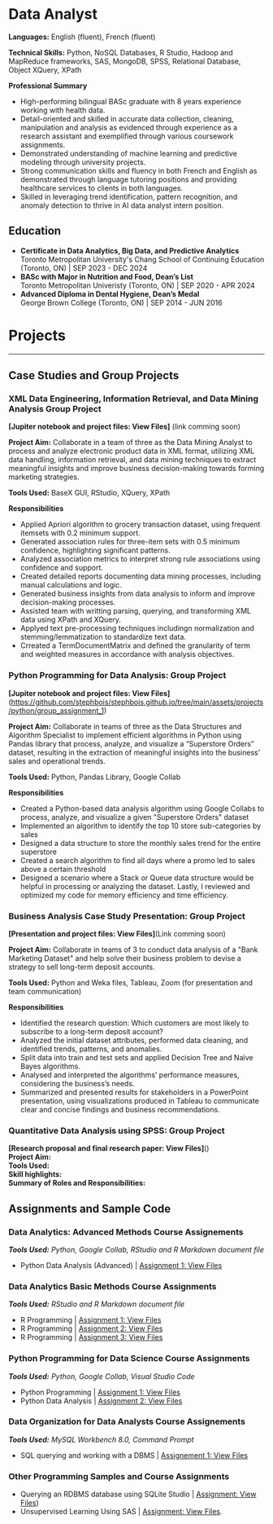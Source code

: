 # Data Analyst

**Languages:** English (fluent), French (fluent) <br />

**Technical Skills:** Python, NoSQL Databases, R Studio, Hadoop and MapReduce frameworks, SAS, MongoDB, SPSS, Relational Database, Object  XQuery, XPath  

**Professional Summary**
- High-performing bilingual BASc graduate with 8 years experience working with health data.
- Detail-oriented and skilled in accurate data collection, cleaning, manipulation and analysis as evidenced through experience as a research assistant and exemplified through various coursework assignments.
- Demonstrated understanding of machine learning and predictive modeling through university projects.
- Strong communication skills and fluency in both French and English as demonstrated through language tutoring positions and providing healthcare services to clients in both languages.
- Skilled in leveraging trend identification, pattern recognition, and anomaly detection to thrive in AI data analyst intern position.

## Education
- **Certificate in Data Analytics, Big Data, and Predictive Analytics** <br />
  Toronto Metropolitan University's Chang School of Continuing Education (Toronto, ON) | SEP 2023 - DEC 2024 <br />
- **BASc with Major in Nutrition and Food, Dean’s List** <br />
  Toronto Metropolitan Univeristy (Toronto, ON) | SEP 2020 - APR 2024 <br />
- **Advanced Diploma in Dental Hygiene, Dean’s Medal** <br />
  George Brown College (Toronto, ON) | SEP 2014 - JUN 2016 <br />

# Projects
---
## Case Studies and Group Projects

### XML Data Engineering, Information Retrieval, and Data Mining Analysis Group Project 
**[Jupiter notebook and project files: View Files]** (link comming soon) <br />

**Project Aim:** Collaborate in a team of three as the Data Mining Analyst to process and analyze electronic product data in XML format, utilizing XML data handling, information retrieval, and data mining techniques to extract meaningful insights and improve business decision-making towards forming marketing strategies. <br /> 

**Tools Used:** BaseX GUI, RStudio, XQuery, XPath <br />

**Responsibilities**
- Applied Apriori algorithm to grocery transaction dataset, using frequent itemsets with 0.2 minimum support.
- Generated association rules for three-item sets with 0.5 minimum confidence, highlighting significant patterns.
- Analyzed association metrics to interpret strong rule associations using confidence and support.
- Created detailed reports documenting data mining processes, including manual calculations and logic.
- Generated business insights from data analysis to inform and improve decision-making processes.
- Assisted team with writting parsing, querying, and transforming XML data using XPath and XQuery.
- Applyed text pre-processing techniques includingn normalization and stemming/lemmatization to standardize text data.
- Crreated a TermDocumentMatrix and defined the granularity of term and weighted measures in accordance with analysis objectives.


### Python Programming for Data Analysis: Group Project 
**[Jupiter notebook and project files: View Files]** (https://github.com/stephbois/stephbois.github.io/tree/main/assets/projects/python/group_assignment_1) <br />

**Project Aim:** Collaborate in teams of three as the Data Structures and Algorithm Specialist to implement efficient algorithms in Python using Pandas library that process, analyze, and visualize a “Superstore Orders” dataset, resulting in the extraction of meaningful insights into the business’ sales and operational trends. <br /> 

**Tools Used:** Python, Pandas Library, Google Collab <br />

**Responsibilities**
- Created a Python-based data analysis algorithm using Google Collabs to process, analyze, and visualize a given "Superstore Orders" dataset
- Implemented an algorithm to identify the top 10 store sub-categories by sales
- Designed a data structure to store the monthly sales trend for the entire superstore
- Created a search algorithm to find all days where a promo led to sales above a certain threshold
- Designed a scenario where a Stack or Queue data structure would be helpful in processing or analyzing the dataset. Lastly, I reviewed and optimized my code for memory efficiency and time efficiency. 

### Business Analysis Case Study Presentation: Group Project 
**[Presentation and project files: View Files]**(Link comming soon) <br />

**Project Aim:** Collaborate in teams of 3 to conduct data analysis of a "Bank Marketing Dataset" and help solve their business problem to devise a strategy to sell long-term deposit accounts.  <br />

**Tools Used:** Python and Weka files, Tableau, Zoom (for presentation and team communication) <br />

**Responsibilities**
- Identified the research question: Which customers are most likely to subscribe to a long-term deposit account?
- Analyzed the initial dataset attributes, performed data cleaning, and identified trends, patterns, and anomalies.
- Split data into train and test sets and applied Decision Tree and Naïve Bayes algorithms.
- Analysed and interpreted the algorithms’ performance measures, considering the business’s needs.
- Summarized and presented results for stakeholders in a PowerPoint presentation, using visualizations produced in Tableau to communicate clear and concise findings and business recommendations. 

### Quantitative Data Analysis using SPSS: Group Project
**[Research proposal and final research paper: View Files]**() <br />
**Project Aim:** <br />
**Tools Used:** <br />
**Skill highlights:** <br />
**Summary of Roles and Responsibilities:** <br />

## Assignments and Sample Code
### Data Analytics: Advanced Methods Course Assignements
***Tools Used:*** *Python, Google Collab, RStudio and R Markdown document file* <br />
- Python Data Analysis (Advanced) | [Assignment 1: View Files]() <br />

### Data Analytics Basic Methods Course Assignments
***Tools Used:*** *RStudio and R Markdown document file* <br />
- R Programming | [Assignment 1: View Files](https://github.com/stephbois/stephbois.github.io/tree/main/assets/projects/r_programming/assignment_1) <br />
- R Programming | [Assignment 2: View Files](https://github.com/stephbois/stephbois.github.io/tree/main/assets/projects/r_programming/assignment_2) <br />
- R Programming | [Assignment 3: View Files](https://github.com/stephbois/stephbois.github.io/tree/main/assets/projects/r_programming/assignment_3) <br />

### Python Programming for Data Science Course Assignments 
***Tools Used:*** *Python, Google Collab, Visual Studio Code* <br />
- Python Programming | [Assignment 1: View Files](https://github.com/stephbois/stephbois.github.io/tree/main/assets/projects/python/assignment_1) <br />
- Python Data Analysis | [Assignment 2: View Files](https://github.com/stephbois/stephbois.github.io/tree/main/assets/projects/python/assignment_2) <br />

### Data Organization for Data Analysts Course Assignements
***Tools Used:*** *MySQL Workbench 8.0, Command Prompt* <br />
- SQL querying and working with a DBMS | [Assignement 1: View Files]()

### Other Programming Samples and Course Assignments 
- Querying an RDBMS database using SQLite Studio | [Assignment: View Files](https://github.com/stephbois/stephbois.github.io/tree/main/assets/projects/SQLite_Studio))  <br />
- Unsupervised Learning Using SAS | [Assignment: View Files](https://github.com/stephbois/stephbois.github.io/tree/main/assets/projects/SAS). <br /> 

